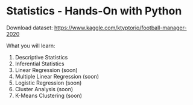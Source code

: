 # Statistics - Hands-On with Python

Download dataset: https://www.kaggle.com/ktyptorio/football-manager-2020

What you will learn:
1. Descriptive Statistics
2. Inferential Statistics
3. Linear Regression (soon)
4. Multiple Linear Regression (soon)
5. Logistic Regression (soon)
6. Cluster Analysis (soon)
7. K-Means Clustering (soon)
